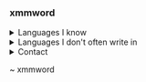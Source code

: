 ### xmmword
<details>
<summary>Languages I know</summary>
<summary>Python</summary>
<summary>C</summary>
<summary>C++</summary>
<summary>Vlang</summary>
<summary>Golang</summary>
</details>

<details>
<summary>Languages I don't often write in</summary>
<summary>Javascript</summary>
<summary>Typescript</summary>
<summary>x86/x86_64 Assembly</summary>
</details>

<details>
<summary>Contact</summary>
<summary>835622562742272011 (Discord ID) (Lookup profile information via https://discord.id/)</summary>
</details>

~ xmmword
